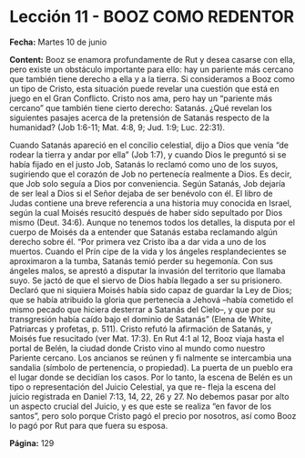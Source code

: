 # Lección 11 - BOOZ COMO REDENTOR

**Fecha:** Martes 10 de junio



**Content:** 
Booz se enamora profundamente de Rut y desea casarse con ella, pero existe un
obstáculo importante para ello: hay un pariente más cercano que también tiene
derecho a ella y a la tierra. Si consideramos a Booz como un tipo de Cristo, esta
situación puede revelar una cuestión que está en juego en el Gran Conflicto.
Cristo nos ama, pero hay un “pariente más cercano” que también tiene cierto
derecho: Satanás.
¿Qué revelan los siguientes pasajes acerca de la pretensión de Satanás
respecto de la humanidad? (Job 1:6-11; Mat. 4:8, 9; Jud. 1:9; Luc. 22:31).

Cuando Satanás apareció en el concilio celestial, dijo a Dios que venía “de
rodear la tierra y andar por ella” (Job 1:7), y cuando Dios le preguntó si se había
fijado en el justo Job, Satanás lo reclamó como uno de los suyos, sugiriendo que
el corazón de Job no pertenecía realmente a Dios. Es decir, que Job solo seguía
a Dios por conveniencia. Según Satanás, Job dejaría de ser leal a Dios si el Señor
dejaba de ser benévolo con él.
El libro de Judas contiene una breve referencia a una historia muy conocida
en Israel, según la cual Moisés resucitó después de haber sido sepultado por
Dios mismo (Deut. 34:6). Aunque no tenemos todos los detalles, la disputa
por el cuerpo de Moisés da a entender que Satanás estaba reclamando algún
derecho sobre él.
“Por primera vez Cristo iba a dar vida a uno de los muertos. Cuando el Prín­
cipe de la vida y los ángeles resplandecientes se aproximaron a la tumba, Satanás
temió perder su hegemonía. Con sus ángeles malos, se aprestó a disputar la
invasión del territorio que llamaba suyo. Se jactó de que el siervo de Dios había
llegado a ser su prisionero. Declaró que ni siquiera Moisés había sido capaz de
guardar la Ley de Dios; que se había atribuido la gloria que pertenecía a Jehová
–había cometido el mismo pecado que hiciera desterrar a Satanás del Cielo–, y
que por su transgresión había caído bajo el dominio de Satanás” (Elena de White,
Patriarcas y profetas, p. 511). Cristo refutó la afirmación de Satanás, y Moisés fue
resucitado (ver Mat. 17:3).
En Rut 4:1 al 12, Booz viaja hasta el portal de Belén, la ciudad donde Cristo
vino al mundo como nuestro Pariente cercano. Los ancianos se reúnen y fi­
nalmente se intercambia una sandalia (símbolo de pertenencia, o propiedad).
La puerta de un pueblo era el lugar donde se decidían los casos. Por lo tanto,
la escena de Belén es un tipo o representación del Juicio Celestial, ya que re-
fleja la escena del juicio registrada en Daniel 7:13, 14, 22, 26 y 27. No debemos
pasar por alto un aspecto crucial del Juicio, y es que este se realiza “en favor de
los santos”, pero solo porque Cristo pagó el precio por nosotros, así como Booz
lo pagó por Rut para que fuera su esposa.

**Página:** 129
